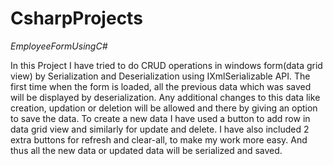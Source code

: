 # CsharpProjects


*EmployeeFormUsingC#*

In this Project I have tried to do CRUD operations in windows form(data grid view) by Serialization and Deserialization using IXmlSerializable API.
The first time when the form is loaded, all the previous data which was saved will be displayed by deserialization.
Any additional changes to this data like creation, updation or deletion will be allowed and there by giving an option to save the data.
To create a new data I have used a button to add row in data grid view and similarly for update and delete.
I have also included 2 extra buttons for refresh and clear-all, to make my work more easy.
And thus all the new data or updated data will be serialized and saved.
